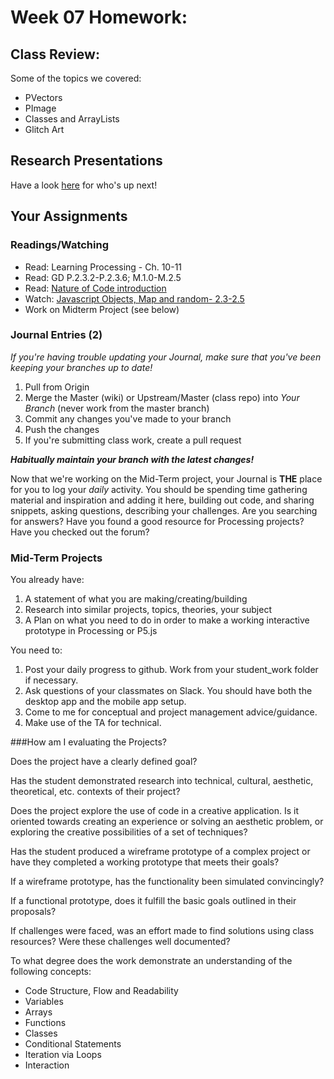 # Week 07 Homework:

## Class Review:

Some of the topics we covered:

* PVectors
* PImage
* Classes and ArrayLists
* Glitch Art

## Research Presentations

Have a look [here](https://github.com/pds-nyu-idm-cc/DM-GY-6063-Creative-Coding-Spring-2019-Stearns/blob/master/research_presentation.md) for who's up next!

## Your Assignments

### Readings/Watching

* Read: Learning Processing - Ch. 10-11
* Read: GD P.2.3.2-P.2.3.6; M.1.0-M.2.5
* Read: [Nature of Code introduction](https://natureofcode.com/book/introduction/)
* Watch: [Javascript Objects, Map and random- 2.3-2.5](https://www.youtube.com/playlist?list=PLRqwX-V7Uu6Zy51Q-x9tMWIv9cueOFTFA)
* Work on Midterm Project (see below)

### Journal Entries (2)

*If you're having trouble updating your Journal, make sure that you've been keeping your branches up to date!*

1. Pull from Origin
2. Merge the Master (wiki) or Upstream/Master (class repo) into *Your Branch* (never work from the master branch)
3. Commit any changes you've made to your branch
4. Push the changes
5. If you're submitting class work, create a pull request

_**Habitually maintain your branch with the latest changes!**_

Now that we're working on the Mid-Term project, your Journal is **THE** place for you to log your *daily* activity. You should be spending time gathering material and inspiration and adding it here, building out code, and sharing snippets, asking questions, describing your challenges. Are you searching for answers? Have you found a good resource for Processing projects? Have you checked out the forum?

### Mid-Term Projects

You already have:

1. A statement of what you are making/creating/building
2. Research into similar projects, topics, theories, your subject
3. A Plan on what you need to do in order to make a working interactive prototype in Processing or P5.js

You need to:

1. Post your daily progress to github. Work from your student_work folder if necessary.
2. Ask questions of your classmates on Slack. You should have both the desktop app and the mobile app setup.
3. Come to me for conceptual and project management advice/guidance.
4. Make use of the TA for technical.

###How am I evaluating the Projects?

Does the project have a clearly defined goal?

Has the student demonstrated research into technical, cultural, aesthetic, theoretical, etc. contexts of their project?

Does the project explore the use of code in a creative application. Is it oriented towards creating an experience or solving an aesthetic problem, or exploring the creative possibilities of a set of techniques? 

Has the student produced a wireframe prototype of a complex project or have they completed a working prototype that meets their goals? 

If a wireframe prototype, has the functionality been simulated convincingly?

If a functional prototype, does it fulfill the basic goals outlined in their proposals?

If challenges were faced, was an effort made to find solutions using class resources? Were these challenges well documented?
 
To what degree does the work demonstrate an understanding of the following concepts:

* Code Structure, Flow and Readability
* Variables
* Arrays
* Functions
* Classes
* Conditional Statements
* Iteration via Loops
* Interaction